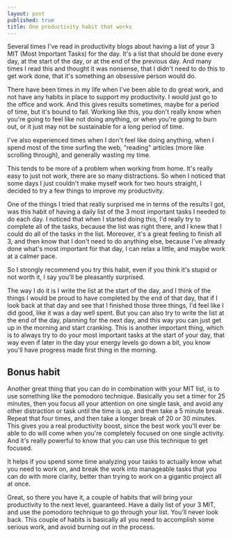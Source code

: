 ```yaml
---
layout: post
published: true
title: One productivity habit that works
---
```


Several times I've read in productivity blogs about having a list of your 3 MIT (Most Important Tasks) for the day. It's a list that should be done every day, at the start of the day, or at the end of the previous day. And many times I read this and thought it was nonsense, that I didn't need to do this to get work done, that it's something an obsessive person would do.

There have been times in my life when I've been able to do great work, and not have any habits in place to support my productivity. I would just go to the office and work. And this gives results sometimes, maybe for a period of time, but it's bound to fail. Working like this, you don't really know when you're going to feel like not doing anything, or when you're going to burn out, or it just may not be sustainable for a long period of time.

I've also experienced times when I don't feel like doing anything, when I spend most of the time surfing the web, "reading" articles (more like scrolling through), and generally wasting my time.

This tends to be more of a problem when working from home. It's really easy to just not work, there are so many distractions. So when I noticed that some days I just couldn't make myself work for two hours straight, I decided to try a few things to improve my productivity.

One of the things I tried that really surprised me in terms of the results I got, was this habit of having a daily list of the 3 most important tasks I needed to do each day. I noticed that when I started doing this, I'd really try to complete all of the tasks, because the list was right there, and I knew that I could do all of the tasks in the list. Moreover, it's a great feeling to finish all 3, and then know that I don't need to do anything else, because I've already done what's most important for that day, I can relax a little, and maybe work at a calmer pace.

So I strongly recommend you try this habit, even if you think it's stupid or not worth it, I say you'll be pleasantly surprised.

The way I do it is I write the list at the start of the day, and I think of the things I would be proud to have completed by the end of that day, that if I look back at that day and see that I finished those three things, I'd feel like I did good, like it was a day well spent. But you can also try to write the list at the end of the day, planning for the next day, and this way you can just get up in the morning and start cranking. This is another important thing, which is to always try to do your most important tasks at the start of your day, that way even if later in the day your energy levels go down a bit, you know you'll have progress made first thing in the morning.

## Bonus habit

Another great thing that you can do in combination with your MIT list, is to use something like the pomodoro technique. Basically you set a timer for 25 minutes, then you focus all your attention on one single task, and avoid any other distraction or task until the time is up, and then take a 5 minute break. Repeat that four times, and then take a longer break of 20 or 30 minutes. This gives you a real productivity boost, since the best work you'll ever be able to do will come when you're completely focused on one single activity. And it's really powerful to know that you can use this technique to get focused.

It helps if you spend some time analyzing your tasks to actually know what you need to work on, and break the work into manageable tasks that you can do with more clarity, better than trying to work on a gigantic project all at once.

Great, so there you have it, a couple of habits that will bring your productivity to the next level, guaranteed. Have a daily list of your 3 MIT, and use the pomodoro technique to go through your list. You'll never look back. This couple of habits is basically all you need to accomplish some serious work, and avoid burning out in the process.
